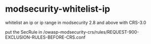 # modsecurity-whitelist-ip
whitelist an ip or ip range in modsecurity 2.8 and above with CRS-3.0

put the SecRule in /owasp-modsecurity-crs/rules/REQUEST-900-EXCLUSION-RULES-BEFORE-CRS.conf
